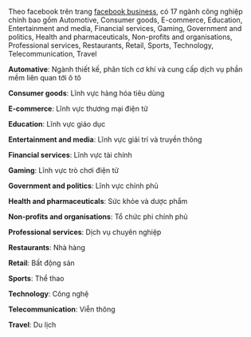 Theo facebook trên trang [facebook business](https://www.facebook.com/business/success/categories/), có 17 ngành công nghiệp chính bao gồm Automotive, Consumer goods, E-commerce, Education, Entertainment and media, Financial services, Gaming, Government and politics, Health and pharmaceuticals, Non-profits and organisations, Professional services, Restaurants, Retail, Sports, Technology, Telecommunication, Travel

**Automative**: Ngành thiết kế, phân tích cơ khí và cung cấp dịch vụ phần mềm liên quan tới ô tô

**Consumer goods**: Lĩnh vực hàng hóa tiêu dùng

**E-commerce**: Lĩnh vực thương mại điện tử

**Education**: Lĩnh vực giáo dục

**Entertainment and media**: Lĩnh vực giải trí và truyền thông

**Financial services**: Lĩnh vực tài chính

**Gaming**: Lĩnh vực trò chơi điện tử

**Government and politics**: Lĩnh vực chính phủ

**Health and pharmaceuticals**: Sức khỏe và dược phẩm

**Non-profits and organisations**: Tổ chức phi chính phủ

**Professional services**: Dịch vụ chuyên nghiệp

**Restaurants**: Nhà hàng

**Retail**: Bất động sản

**Sports**: Thể thao

**Technology**: Công nghệ

**Telecommunication**: Viễn thông

**Travel**: Du lịch


